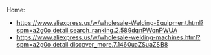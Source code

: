 Home:
- https://www.aliexpress.us/w/wholesale-Welding-Equipment.html?spm=a2g0o.detail.search_ranking.2.589dqnPWqnPWUA
- https://www.aliexpress.us/w/wholesale-welding-machines.html?spm=a2g0o.detail.discover_more.7.1460uaZSuaZSB8
